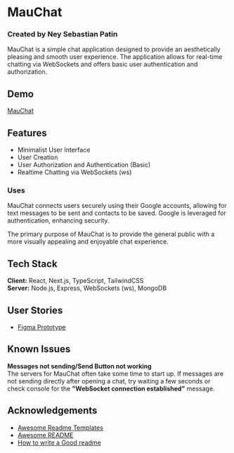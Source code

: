 # MauChat

### Created by Ney Sebastian Patin

MauChat is a simple chat application designed to provide an aesthetically pleasing and smooth user experience. The application allows for real-time chatting via WebSockets and offers basic user authentication and authorization.

## Demo

[MauChat](https://mauchat.vercel.app/)

## Features

- Minimalist User Interface
- User Creation
- User Authorization and Authentication (Basic)
- Realtime Chatting via WebSockets (ws)

### Uses
MauChat connects users securely using their Google accounts, allowing for text messages to be sent and contacts to be saved. Google is leveraged for authentication, enhancing security.

The primary purpose of MauChat is to provide the general public with a more visually appealing and enjoyable chat experience.

## Tech Stack

**Client:** React, Next.js, TypeScript, TailwindCSS  
**Server:** Node.js, Express, WebSockets (ws), MongoDB

## User Stories

- [Figma Prototype](https://www.figma.com/design/jG3oYXDV9mtIA69u72ORWv/Chat-UI-Mockup?node-id=0-1&t=7RYocUvqcU3u22Qm-1)

## Known Issues
**Messages not sending/Send Button not working**  
The servers for MauChat often take some time to start up. If messages are not sending directly after opening a chat, try waiting a few seconds or check console for the **"WebSocket connection established"** message.



## Acknowledgements

- [Awesome Readme Templates](https://awesomeopensource.com/project/elangosundar/awesome-README-templates)
- [Awesome README](https://github.com/matiassingers/awesome-readme)
- [How to write a Good readme](https://bulldogjob.com/news/449-how-to-write-a-good-readme-for-your-github-project)
